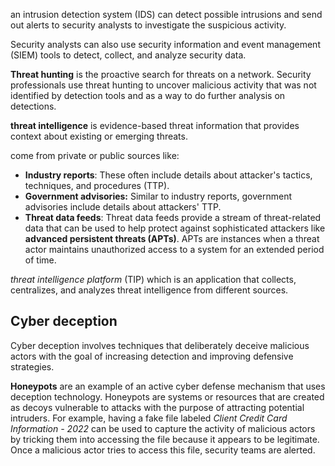 an intrusion detection system (IDS) can detect possible intrusions and send out alerts to security analysts to investigate the suspicious activity. 

Security analysts can also use security information and event management (SIEM) tools to detect, collect, and analyze security data.

**Threat hunting** is the proactive search for threats on a network. Security professionals use threat hunting to uncover malicious activity that was not identified by detection tools and as a way to do further analysis on detections.

**threat intelligence** is evidence-based threat information that provides context about existing or emerging threats.

come from private or public sources like:
- **Industry reports**: These often include details about attacker's tactics, techniques, and procedures (TTP).
- **Government advisories:** Similar to industry reports, government advisories include details about attackers' TTP. 
- **Threat data feeds**: Threat data feeds provide a stream of threat-related data that can be used to help protect against sophisticated attackers like **advanced persistent threats (APTs)**. APTs are instances when a threat actor maintains unauthorized access to a system for an extended period of time.

_threat intelligence platform_ (TIP) which is an application that collects, centralizes, and analyzes threat intelligence from different sources.


## **Cyber deception**
Cyber deception involves techniques that deliberately deceive malicious actors with the goal of increasing detection and improving defensive strategies.

**Honeypots** are an example of an active cyber defense mechanism that uses deception technology. Honeypots are systems or resources that are created as decoys vulnerable to attacks with the purpose of attracting potential intruders. For example, having a fake file labeled _Client_ _Credit Card Information - 2022_ can be used to capture the activity of malicious actors by tricking them into accessing the file because it appears to be legitimate. Once a malicious actor tries to access this file, security teams are alerted.